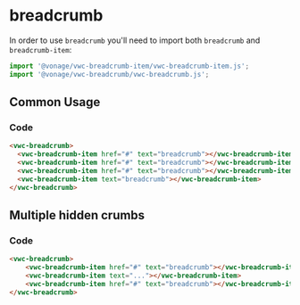 # breadcrumb

In order to use `breadcrumb` you'll need to import both `breadcrumb` and `breadcrumb-item`:
```js
import '@vonage/vwc-breadcrumb-item/vwc-breadcrumb-item.js';
import '@vonage/vwc-breadcrumb/vwc-breadcrumb.js';
```

## Common Usage
### Code
```html
<vwc-breadcrumb>
  <vwc-breadcrumb-item href="#" text="breadcrumb"></vwc-breadcrumb-item>
  <vwc-breadcrumb-item href="#" text="breadcrumb"></vwc-breadcrumb-item>
  <vwc-breadcrumb-item href="#" text="breadcrumb"></vwc-breadcrumb-item>
  <vwc-breadcrumb-item text="breadcrumb"></vwc-breadcrumb-item>
</vwc-breadcrumb>
```
<vwc-breadcrumb>
  <vwc-breadcrumb-item href="#" text="breadcrumb"></vwc-breadcrumb-item>
  <vwc-breadcrumb-item href="#" text="breadcrumb"></vwc-breadcrumb-item>
  <vwc-breadcrumb-item href="#" text="breadcrumb"></vwc-breadcrumb-item>
  <vwc-breadcrumb-item text="breadcrumb"></vwc-breadcrumb-item>
</vwc-breadcrumb>

## Multiple hidden crumbs
### Code
```html
<vwc-breadcrumb>
	<vwc-breadcrumb-item href="#" text="breadcrumb"></vwc-breadcrumb-item>
	<vwc-breadcrumb-item text="..."></vwc-breadcrumb-item>
	<vwc-breadcrumb-item href="#" text="breadcrumb"></vwc-breadcrumb-item>
</vwc-breadcrumb>
```
<vwc-breadcrumb>
	<vwc-breadcrumb-item href="#" text="breadcrumb"></vwc-breadcrumb-item>
	<vwc-breadcrumb-item text="..."></vwc-breadcrumb-item>
	<vwc-breadcrumb-item href="#" text="breadcrumb"></vwc-breadcrumb-item>
</vwc-breadcrumb>
